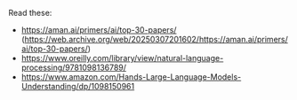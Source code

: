 Read these:
- https://aman.ai/primers/ai/top-30-papers/ (https://web.archive.org/web/20250307201602/https://aman.ai/primers/ai/top-30-papers/)
- https://www.oreilly.com/library/view/natural-language-processing/9781098136789/
- https://www.amazon.com/Hands-Large-Language-Models-Understanding/dp/1098150961